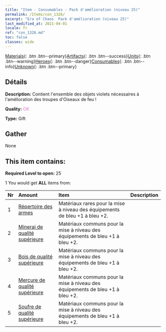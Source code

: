 ```yaml
---
title: "Item - Consumables - Pack d'amélioration (niveau 25)"
permalink: /Items/con_1326/
excerpt: "Era of Chaos  Pack d'amélioration (niveau 25)"
last_modified_at: 2021-04-01
locale: fr
ref: "con_1326.md"
toc: false
classes: wide
---
```

 [Materials](/fr/Items/){: .btn .btn--primary}[Artifacts](/fr/Items/Artifacts/){: .btn .btn--success}[Units](/fr/Items/Units/){: .btn .btn--warning}[Heroes](/fr/Items/Heroes/){: .btn .btn--danger}[Consumables](/fr/Items/Consumables/){: .btn .btn--info}[Unknown](/fr/Items/Unknown/){: .btn .btn--primary}

## Détails
 **Description:** Contient l'ensemble des objets violets nécessaires à l'amélioration des troupes d'Oiseaux de feu !

 **Quality:** <span style="color: #DA70D6">OK</span>

 **Type:** Gift

## Gather

  None

## This item contains:

 **Required Level to open:** 25

 1 You would get **ALL** items  from:

  | Nr | Amount |     Item    | Description |
  |:---|:-------|:------------|:-----------:|
  | 1 | [Répertoire des armes](/fr/Items/mat_25/) | Matériaux rares pour la mise à niveau des équipements de bleu +1 à bleu +2. | 
  | 2 | [Minerai de qualité supérieure](/fr/Items/mat_19/) | Matériaux communs pour la mise à niveau des équipements de bleu +1 à bleu +2. | 
  | 3 | [Bois de qualité supérieure](/fr/Items/mat_20/) | Matériaux communs pour la mise à niveau des équipements de bleu +1 à bleu +2. | 
  | 4 | [Mercure de qualité supérieure](/fr/Items/mat_21/) | Matériaux communs pour la mise à niveau des équipements de bleu +1 à bleu +2. | 
  | 5 | [Soufre de qualité supérieure](/fr/Items/mat_22/) | Matériaux communs pour la mise à niveau des équipements de bleu +1 à bleu +2. | 
